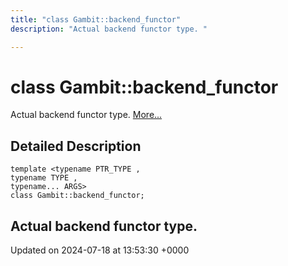 ```yaml
---
title: "class Gambit::backend_functor"
description: "Actual backend functor type. "

---
```


# class Gambit::backend_functor



Actual backend functor type.  [More...](#detailed-description)

## Detailed Description

```
template <typename PTR_TYPE ,
typename TYPE ,
typename... ARGS>
class Gambit::backend_functor;
```

Actual backend functor type. 
-------------------------------

Updated on 2024-07-18 at 13:53:30 +0000